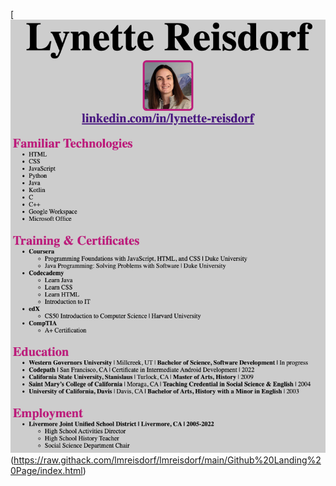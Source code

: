 [![Lynette](https://github.com/lmreisdorf/lmreisdorf/blob/main/Screen%20Shot%202022-12-07%20at%2012.24.04%20PM.png "Resume")(https://raw.githack.com/lmreisdorf/lmreisdorf/main/Github%20Landing%20Page/index.html)
